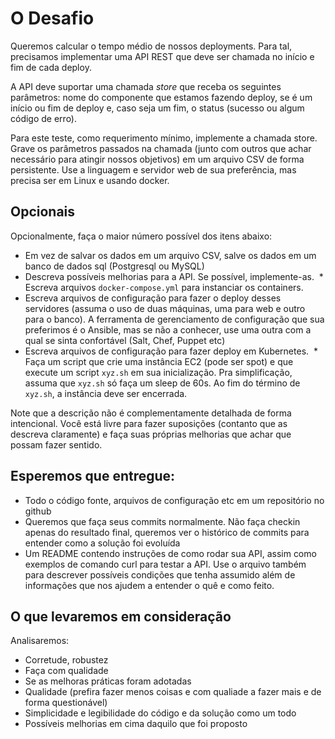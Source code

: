 
# O Desafio

Queremos calcular o tempo médio de nossos deployments. Para tal, precisamos implementar uma API REST que deve ser chamada no início e fim de cada deploy.

A API deve suportar uma chamada *store* que receba os seguintes parâmetros: nome do componente que estamos fazendo deploy, se é um início ou fim de deploy e, caso seja um fim, o status (sucesso ou algum código de erro). 

Para este teste, como requerimento mínimo, implemente a chamada store. Grave os parâmetros passados na chamada (junto com outros que achar necessário para atingir nossos objetivos) em um arquivo CSV de forma persistente. Use a linguagem e servidor web de sua preferência, mas precisa ser em Linux e usando docker.

## Opcionais

Opcionalmente, faça o maior número possível dos itens abaixo:

  * Em vez de salvar os dados em um arquivo CSV, salve os dados em um banco de dados sql (Postgresql ou MySQL)
  * Descreva possíveis melhorias para a API. Se possível, implemente-as.
  * Escreva arquivos `docker-compose.yml` para instanciar os containers.
  * Escreva arquivos de configuração para fazer o deploy desses servidores (assuma o uso de duas máquinas, uma para web e outro para o banco). A ferramenta de gerenciamento de configuração que sua preferimos é o Ansible, mas se não a conhecer, use uma outra com a qual se sinta confortável (Salt, Chef, Puppet etc)
  * Escreva arquivos de configuração para fazer deploy em Kubernetes.
  * Faça um script que crie uma instância EC2 (pode ser spot) e que execute um script `xyz.sh` em sua inicialização. Pra simplificação, assuma que `xyz.sh` só faça um sleep de 60s. Ao fim do término de `xyz.sh`, a instância deve ser encerrada.

Note que a descrição não é complementamente detalhada de forma intencional. Você está livre para fazer suposições (contanto que as descreva claramente) e faça suas próprias melhorias que achar que possam fazer sentido.

## Esperemos que entregue:

  * Todo o código fonte, arquivos de configuração etc em um repositório no github
  * Queremos que faça seus commits normalmente. Não faça checkin apenas do resultado final, queremos ver o histórico de commits para entender como a solução foi evoluída
  * Um README contendo instruções de como rodar sua API, assim como exemplos de comando curl para testar a API. Use o arquivo também para descrever possíveis condições que tenha assumido além de informações que nos ajudem a entender o quê e como feito.


## O que levaremos em consideração

Analisaremos:
  - Corretude, robustez
  - Faça com qualidade 
  - Se as melhoras práticas foram adotadas 
  - Qualidade (prefira fazer menos coisas e com qualiade a fazer mais e de forma questionável)
  - Simplicidade e legibilidade do código e da solução como um todo
  - Possíveis melhorias em cima daquilo que foi proposto
